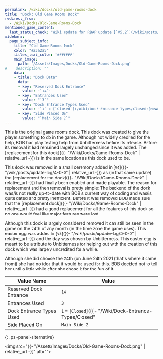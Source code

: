 ```yaml
---
permalink: /wiki/docks/old-game-rooms-dock
title: "Dock: Old Game Rooms Dock"
redirect_from:
  - /Wiki/Docks/Old-Game-Rooms-Dock
mentioned_game_content:
  last_status_check: "Wiki update for RBAP update [`V5.2`](/wiki/posts/update-log/5-2-0)"
sidebars:
  page_subject_info:
    title: "Old Game Rooms Dock"
    color: "#a3a2a5"
    titles_text_color: "#FFFFFF"
    main_image:
      path: "/Assets/Images/Docks/Old-Game-Rooms-Dock.png"
#    description: ""
    data:
    - title: "Dock Data"
      data:
      - key: "Reserved Dock Entrance"
        value: "`14`"
      - key: "Entrances Used"
        value: "`3`"
      - key: "Dock Entrance Types Used"
        value: "`1` = [`Closed`](/Wiki/Dock-Entrance-Types/Closed)[NewLine]`2` = [`Temporarily Open`](/Wiki/Dock-Entrance-Types/Temporarily-Open) or [`Temporarily Open - Closing Soon`](/Wiki/Dock-Entrance-Types/Temporarily-Open-Closing-Soon) or [`Temporarily Open - Closed Live`](/Wiki/Dock-Entrance-Types/Temporarily-Open-Closed-Live)[NewLine]`3` = [`Closed`](/Wiki/Dock-Entrance-Types/Closed)"
      - key: "Side Placed On"
        value: "`Main Side 2`"
---
```


This is the original game rooms dock. This dock was created to give the player something to do in the game. Although not widely credited for the help, BOB had play testing help from Unbitterness before its release. Before its removal it had remained largely unchanged since it was added. The [replacement for this dock]({{- "/Wiki/Docks/Game-Rooms-Dock" | relative_url -}}) is in the same location as this dock used to be.

This dock was removed in a small ceremony added in [`V4`]({{- "/wiki/posts/update-log/4-0-0" | relative_url -}}) as (in that same update) the [replacement for the dock]({{- "/Wiki/Docks/Game-Rooms-Dock" | relative_url -}}) had finally been enabled and made playable. The reason for replacement and then removal is pretty simple: The backend of the dock was/is not really up-to-date with BOB's current way of coding and was/is quite dated and pretty inefficient. Before it was removed BOB made sure that the [replacement dock]({{- "/Wiki/Docks/Game-Rooms-Dock" | relative_url -}}) had a good replacement for all the features of this dock so no one would feel like major features were lost.

Although this dock is largely considered removed it can still be seen in the game on the 24th of any month (in the time zone the game uses). This easter egg was added in [`V5`]({{- "/wiki/posts/update-log/5-0-0" | relative_url -}}) and the day was chosen by Unbitterness. This easter egg is meant to be a tribute to Unbitterness for helping out with the creation of this dock which was largely uncredited for a while.

Although she did choose the 24th (on June 24th 2021 (that's where it came from)) she had no idea that it would be used for this. BOB decided not to tell her until a little while after she chose it for the fun of it.

| Value Name               | Value |
|-|-|
| Reserved Dock Entrance   | `14` |
| Entrances Used           | `3` |
| Dock Entrance Types Used | `1` = [`Closed`]({{- "/Wiki/Dock-Entrance-Types/Closed" | relative_url -}}), `2` = [`Temporarily Open`]({{- "/Wiki/Dock-Entrance-Types/Temporarily-Open" | relative_url -}}) or [`Temporarily Open - Closing Soon`]({{- "/Wiki/Dock-Entrance-Types/Temporarily-Open-Closing-Soon" | relative_url -}}) or [`Temporarily Open - Closed Live`]({{- "/Wiki/Dock-Entrance-Types/Temporarily-Open-Closed-Live" | relative_url -}}), `3` = [`Closed`]({{- "/Wiki/Dock-Entrance-Types/Closed" | relative_url -}}) |
| Side Placed On           | `Main Side 2` |
{: .psi-panel-alternative}

<img src="{{- "/Assets/Images/Docks/Old-Game-Rooms-Dock.png" | relative_url -}}" alt="">